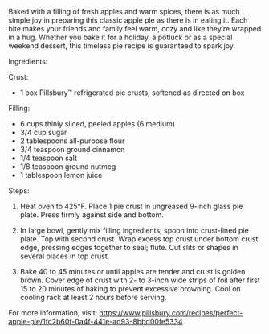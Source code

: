 Baked with a filling of fresh apples and warm spices, there is as much simple joy in preparing this classic apple pie as there is in eating it. Each bite makes your friends and family feel warm, cozy and like they’re wrapped in a hug. Whether you bake it for a holiday, a potluck or as a special weekend dessert, this timeless pie recipe is guaranteed to spark joy.


Ingredients:

Crust: 
- 1 box Pillsbury™ refrigerated pie crusts, softened as directed on box

Filling:
- 6 cups thinly sliced, peeled apples (6 medium)
- 3/4 cup sugar
- 2 tablespoons all-purpose flour
- 3/4 teaspoon ground cinnamon
- 1/4 teaspoon salt
- 1/8 teaspoon ground nutmeg
- 1 tablespoon lemon juice


Steps:

1. Heat oven to 425°F. Place 1 pie crust in ungreased 9-inch glass pie plate. Press firmly against side and bottom.

2. In large bowl, gently mix filling ingredients; spoon into crust-lined pie plate. Top with second crust. Wrap excess top crust under bottom crust edge, pressing edges together to seal; flute. Cut slits or shapes in several places in top crust.

3. Bake 40 to 45 minutes or until apples are tender and crust is golden brown. Cover edge of crust with 2- to 3-inch wide strips of foil after first 15 to 20 minutes of baking to prevent excessive browning. Cool on cooling rack at least 2 hours before serving.

For more information, visit: https://www.pillsbury.com/recipes/perfect-apple-pie/1fc2b60f-0a4f-441e-ad93-8bbd00fe5334
